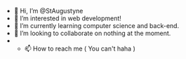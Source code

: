 - 👋 Hi, I’m @StAugustyne
- 👀 I’m interested in web development!
- 🌱 I’m currently learning computer science and back-end.
- 💞️ I’m looking to collaborate on nothing at the moment.
- - 📫 How to reach me ( You can't haha )

<!---
StAugustyne/StAugustyne is a ✨ special ✨ repository because its `README.md` (this file) appears on your GitHub profile.
You can click the Preview link to take a look at your changes.
--->
